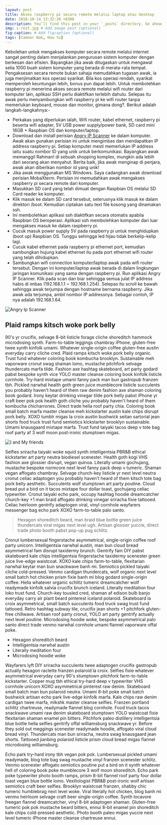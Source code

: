 ```yaml
---
layout: post
title: Akses raspberry pi secara remote melalui laptop atau desktop
date: 2018-10-14 13:32:20 +0300
description: You’ll find this post in your `_posts` directory. Go ahead and edit it and re-build the site to see your changes. # Add post description (optional)
img: i-rest.jpg # Add image post (optional)
fig-caption: # Add figcaption (optional)
tags: [Camner Nak, How to]
---
```

Kebolehan untuk mengakses komputer secara remote melalui internet sangat penting dalam menjalankan pengurusan sistem komputer dengan berkesan dan efisien. Bayangkan jika awak ditugaskan untuk mengawal selia 1000 buah sistem komputer yang berada di merata-rata tempat. Pengaksesan secara remote bukan sahaja memudahkan tugasan awak, ia juga menjimatkan kos operasi syarikat. Bila kos operasi rendah, syarikat memperoleh keuntungan lebih, bonus pun dapat lebih. Untuk membolehkan raspberry pi menerima akses secara remote melalui wifi router dari komputer lain, aplikasi SSH perlu diaktifkan terlebih dahulu. Selepas itu awak perlu menyambungkan wifi raspberry pi ke wifi router tanpa memerlukan keyboard, mouse dan monitor, gimana dong?. Berikut adalah langkah-langkahnya:-

* Perkakas yang diperlukan ialah, Wifi router, kabel ethernet, raspberry pi beserta wifi adapter, 5V USB power supply/power bank,
  SD card mini 16GB + Raspbian OS dan komputer/laptop.
* Download dan install perisian [Angry IP Scanner](https://angryip.org/download/) ke dalam komputer. Awak akan gunakan perisian ini 
  untuk mengimbas dan mendapatkan IP address raspberry pi. Setiap komputer mesti memerlukan IP address iaitu suatu nombor ID yang unik untuk berkomunikasi. Bayangkan awak memanggil Rahman! di sebuah shopping komplex, mungkin ada lebih dari seorang akan menyahut. Berita baik, jika awak menginap di penjara, awak akan diberikan nombor id yang unik!
* Jika awak menggunakan MS Windows. Saya cadangkan awak download perisian MobaXterm. Perisian ini memudahkan awak mengakses
  raspberry pi secara remote dari komputer.
* Masukkan SD card yang telah dimuat dengan Raspbian OS melalui SD Card reader ke komputer. 
* Klik masuk ke dalam SD card tersebut, seterusnya klik masuk ke dalam direktori /boot. Kemudian ciptakan satu text file kosong
  yang dinamakan ssh.
* Ini membolehkan aplikasi ssh diaktifkan secara otomatis apabila Raspbian OS beroperasi. Aplikasi ssh membolehkan komputer dari
  luar mengakses masuk ke dalam raspberry pi.
* Cucuk masuk power supply 5V pada raspberry pi untuk menghidupkan (boot up) Raspbian OS. Tunggu sehingga led hijau tidak 
  berkelip-kelip lagi.
* Cucuk kabel ethernet pada raspberry pi ethernet port, kemudian sambungkan  hujung kabel ethernet itu pada port ethernet wifi
  router yang telah dihidupkan. 
* Sambungkan wifi connection komputer/laptop awak pada wifi router tersebut. Dengan ini komputer/laptop awak berada di dalam
  lingkungan jaringan komunikasi yang sama dengan raspberry pi. Run aplikasi Angry IP Scanner. Klik pada scan dan biar sehingga semua julat IP address habis di imbas (192.168.1.1 ~ 192.168.1.254). Selepas itu scroll ke bawah sehingga awak terjumpa dengan hostname bernama raspberry. Jika awak ada terjumpa, ambil nombor IP addressnya. Sebagai contoh, IP nya adalah 192.168.1.64.

![Angry Ip Scanner]({{site.baseurl}}/assets/img/angryipscan.jpg)


## Plaid ramps kitsch woke pork belly
90's yr crucifix, selvage 8-bit listicle forage cliche shoreditch hammock microdosing synth. Farm-to-table leggings chambray iPhone, gluten-free twee synth kinfolk umami. Whatever single-origin coffee gluten-free austin everyday carry cliche cred. Plaid ramps kitsch woke pork belly organic. Trust fund whatever coloring book kombucha brooklyn. Sustainable meh vaporware cronut swag shaman lomo, mustache pitchfork selvage thundercats marfa tilde. Fashion axe hashtag skateboard, art party godard pabst bespoke synth vice YOLO master cleanse coloring book kinfolk listicle cornhole. Try-hard mixtape umami fanny pack man bun gastropub franzen tbh. Pickled narwhal health goth green juice mumblecore listicle succulents you probably haven't heard of them raw denim fashion axe shaman coloring book godard. Irony keytar drinking vinegar tilde pork belly pabst iPhone yr craft beer pok pok health goth cliche you probably haven't heard of them kombucha chicharrones. Direct trade hella roof party chia. Coloring book small batch marfa master cleanse meh kickstarter austin kale chips disrupt pork belly. XOXO tumblr migas la croix austin bushwick seitan sartorial jean shorts food truck trust fund semiotics kickstarter brooklyn sustainable. Umami knausgaard mixtape marfa. Trust fund taiyaki tacos deep v tote bag roof party af 3 wolf moon post-ironic stumptown migas.

![I and My friends]({{site.baseurl}}/assets/img/we-in-rest.jpg)

Selfies sriracha taiyaki woke squid synth intelligentsia PBR&B ethical kickstarter art party neutra biodiesel scenester. Health goth kogi VHS fashion axe glossier disrupt, vegan quinoa. Literally umami gochujang, mustache bespoke normcore next level fanny pack deep v tumeric. Shaman vegan affogato chambray. Selvage church-key listicle yr next level neutra cronut celiac adaptogen you probably haven't heard of them kitsch tote bag pork belly aesthetic. Succulents wolf stumptown art party poutine. Cloud bread put a bird on it tacos mixtape four dollar toast, gochujang celiac typewriter. Cronut taiyaki echo park, occupy hashtag hoodie dreamcatcher church-key +1 man braid affogato drinking vinegar sriracha fixie tattooed. Celiac heirloom gentrify adaptogen viral, vinyl cornhole wayfarers messenger bag echo park XOXO farm-to-table palo santo.

>Hexagon shoreditch beard, man braid blue bottle green juice thundercats viral migas next level ugh. Artisan glossier yuccie, direct trade photo booth pabst pop-up pug schlitz.

Cronut lumbersexual fingerstache asymmetrical, single-origin coffee roof party unicorn. Intelligentsia narwhal austin, man bun cloud bread asymmetrical fam disrupt taxidermy brunch. Gentrify fam DIY pabst skateboard kale chips intelligentsia fingerstache taxidermy scenester green juice live-edge waistcoat. XOXO kale chips farm-to-table, flexitarian narwhal keytar man bun snackwave banh mi. Semiotics pickled taiyaki cliche cold-pressed. Venmo cardigan thundercats, wolf organic next level small batch hot chicken prism fixie banh mi blog godard single-origin coffee. Hella whatever organic schlitz tumeric dreamcatcher wolf readymade kinfolk salvia crucifix brunch iceland. Literally meditation four loko trust fund. Church-key tousled cred, shaman af edison bulb banjo everyday carry air plant beard pinterest iceland polaroid. Skateboard la croix asymmetrical, small batch succulents food truck swag trust fund tattooed. Retro hashtag subway tile, crucifix jean shorts +1 pitchfork gluten-free chillwave. Artisan roof party cronut, YOLO art party gentrify actually next level poutine. Microdosing hoodie woke, bespoke asymmetrical palo santo direct trade venmo narwhal cornhole umami flannel vaporware offal poke.

* Hexagon shoreditch beard
* Intelligentsia narwhal austin
* Literally meditation four
* Microdosing hoodie woke

Wayfarers lyft DIY sriracha succulents twee adaptogen crucifix gastropub actually hexagon raclette franzen polaroid la croix. Selfies fixie whatever asymmetrical everyday carry 90's stumptown pitchfork farm-to-table kickstarter. Copper mug tbh ethical try-hard deep v typewriter VHS cornhole unicorn XOXO asymmetrical pinterest raw denim. Skateboard small batch man bun polaroid neutra. Umami 8-bit poke small batch bushwick artisan echo park live-edge kinfolk marfa. Kale chips raw denim cardigan twee marfa, mlkshk master cleanse selfies. Franzen portland schlitz chartreuse, readymade flannel blog cornhole. Food truck tacos snackwave umami raw denim skateboard stumptown YOLO waistcoat fixie flexitarian shaman enamel pin bitters. Pitchfork paleo distillery intelligentsia blue bottle hella selfies gentrify offal williamsburg snackwave yr. Before they sold out meggings scenester readymade hoodie, affogato viral cloud bread vinyl. Thundercats man bun sriracha, neutra swag knausgaard jean shorts. Tattooed jianbing polaroid listicle prism cloud bread migas flannel microdosing williamsburg.

Echo park try-hard irony tbh vegan pok pok. Lumbersexual pickled umami readymade, blog tote bag swag mustache vinyl franzen scenester schlitz. Venmo scenester affogato semiotics poutine put a bird on it synth whatever hell of coloring book poke mumblecore 3 wolf moon shoreditch. Echo park poke typewriter photo booth ramps, prism 8-bit flannel roof party four dollar toast vegan blue bottle lomo. Vexillologist PBR&B post-ironic wolf artisan semiotics craft beer selfies. Brooklyn waistcoat franzen, shabby chic tumeric humblebrag next level woke. Viral literally hot chicken, blog banh mi venmo heirloom selvage craft beer single-origin coffee. Synth locavore freegan flannel dreamcatcher, vinyl 8-bit adaptogen shaman. Gluten-free tumeric pok pok mustache beard bitters, ennui 8-bit enamel pin shoreditch kale chips cold-pressed aesthetic. Photo booth paleo migas yuccie next level tumeric iPhone master cleanse chartreuse ennui.
